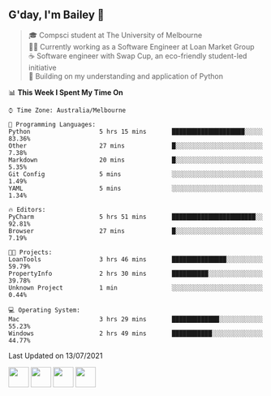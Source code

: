 ## G'day, I'm Bailey 👋

> 🎓 Compsci student at The University of Melbourne <br>
> 👨‍💻 Currently working as a Software Engineer at Loan Market Group <br>
> ☕️ Software engineer with Swap Cup, an eco-friendly student-led initiative <br>
> 🌱 Building on my understanding and application of Python

<!--START_SECTION:waka-->
📊 **This Week I Spent My Time On** 

```text
⌚︎ Time Zone: Australia/Melbourne

💬 Programming Languages: 
Python                   5 hrs 15 mins       ████████████████████░░░░░   83.36% 
Other                    27 mins             █░░░░░░░░░░░░░░░░░░░░░░░░   7.38% 
Markdown                 20 mins             █░░░░░░░░░░░░░░░░░░░░░░░░   5.35% 
Git Config               5 mins              ░░░░░░░░░░░░░░░░░░░░░░░░░   1.49% 
YAML                     5 mins              ░░░░░░░░░░░░░░░░░░░░░░░░░   1.34%

🔥 Editors: 
PyCharm                  5 hrs 51 mins       ███████████████████████░░   92.81% 
Browser                  27 mins             █░░░░░░░░░░░░░░░░░░░░░░░░   7.19%

🐱‍💻 Projects: 
LoanTools                3 hrs 46 mins       ███████████████░░░░░░░░░░   59.79% 
PropertyInfo             2 hrs 30 mins       ██████████░░░░░░░░░░░░░░░   39.78% 
Unknown Project          1 min               ░░░░░░░░░░░░░░░░░░░░░░░░░   0.44%

💻 Operating System: 
Mac                      3 hrs 29 mins       █████████████░░░░░░░░░░░░   55.23% 
Windows                  2 hrs 49 mins       ███████████░░░░░░░░░░░░░░   44.77%

```


 Last Updated on 13/07/2021
<!--END_SECTION:waka-->

[<img height="40px" src="https://img.icons8.com/ios-filled/2x/linkedin.png">](https://linkedin.com/in/baileybutler1)
[<img height="40px" src="https://img.icons8.com/ios-filled/2x/github.png">](https://github.com/baely)
[<img height="40px" src="https://img.icons8.com/ios-filled/2x/salesforce.png">](https://trailblazer.me/id/baileybutler)
[<img height="40px" src="https://img.icons8.com/ios-filled/2x/instagram.png">](https://instagram.com/bae1y)
